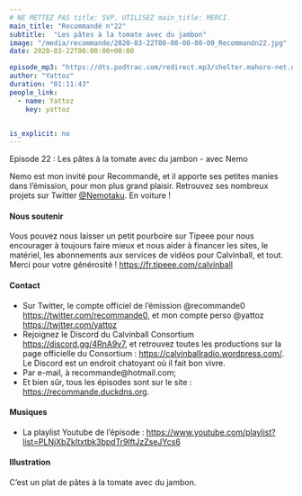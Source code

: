 ```yaml
---
# NE METTEZ PAS title: SVP. UTILISEZ main_title: MERCI.
main_title: "Recommandé n°22"
subtitle:  "Les pâtes à la tomate avec du jambon"
image: "/media/recommande/2020-03-22T00-00-00-00-00_Recommandn22.jpg"
date: 2020-03-22T00:00:00+00:00

episode_mp3: "https://dts.podtrac.com/redirect.mp3/shelter.mahoro-net.org/~yattoz/recommande/episodes/episode22.mp3"
author: "Yattoz"
duration: "01:11:43"
people_link: 
  - name: Yattoz
    key: yattoz


is_explicit: no
---
```


<PodcastHeader/>

<!-- ECRIRE LA DESCRIPTION DE L'EPISODE SOUS CETTE LIGNE -->


 Episode 22 : Les pâtes à la tomate avec du jambon - avec Nemo 

<p>Nemo est mon invité pour Recommandé, et il apporte ses petites manies dans l’émission, pour mon plus grand plaisir. Retrouvez ses nombreux projets sur Twitter <a href="https://twitter.com/nemotaku" rel="nofollow">@Nemotaku</a>. En voiture !</p>

<h4>Nous soutenir</h4>

<p>Vous pouvez nous laisser un petit pourboire sur Tipeee pour nous encourager à toujours faire mieux et nous aider à financer les sites, le matériel, les abonnements aux services de vidéos pour Calvinball, et tout. Merci pour votre générosité ! <a href="https://fr.tipeee.com/calvinball" rel="nofollow">https://fr.tipeee.com/calvinball</a></p>

<h4>Contact</h4>

<ul>
  <li>Sur Twitter, le compte officiel de l’émission @recommande0 <a href="https://twitter.com/recommande0" rel="nofollow">https://twitter.com/recommande0</a>, et mon compte perso @yattoz <a href="https://twitter.com/yattoz" rel="nofollow">https://twitter.com/yattoz</a></li>
  <li>Rejoignez le Discord du Calvinball Consortium <a href="https://discord.gg/4RnA9v7" rel="nofollow">https://discord.gg/4RnA9v7</a>, et retrouvez toutes les productions sur la page officielle du Consortium : <a href="https://calvinballradio.wordpress.com/" rel="nofollow">https://calvinballradio.wordpress.com/</a>. Le Discord est un endroit chatoyant où il fait bon vivre.</li>
  <li>Par e-mail, à recommande@hotmail.com;</li>
  <li>Et bien sûr, tous les épisodes sont sur le site : <a href="https://recommande.duckdns.org" rel="nofollow">https://recommande.duckdns.org</a>.</li>
</ul>

<h4>Musiques</h4>

<ul>
  <li>La playlist Youtube de l’épisode : <a href="https://www.youtube.com/playlist?list=PLNjXbZkItxtbk3bpdTr9lftJzZseJYcs6" rel="nofollow">https://www.youtube.com/playlist?list=PLNjXbZkItxtbk3bpdTr9lftJzZseJYcs6</a></li>
</ul>

<h4>Illustration</h4>

<p>C’est un plat de pâtes à la tomate avec du jambon.</p>



